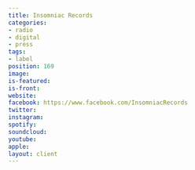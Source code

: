```yaml
---
title: Insomniac Records
categories:
- radio
- digital
- press
tags:
- label
position: 169
image: 
is-featured: 
is-front: 
website: 
facebook: https://www.facebook.com/InsomniacRecords
twitter: 
instagram: 
spotify: 
soundcloud: 
youtube: 
apple: 
layout: client
---
```


